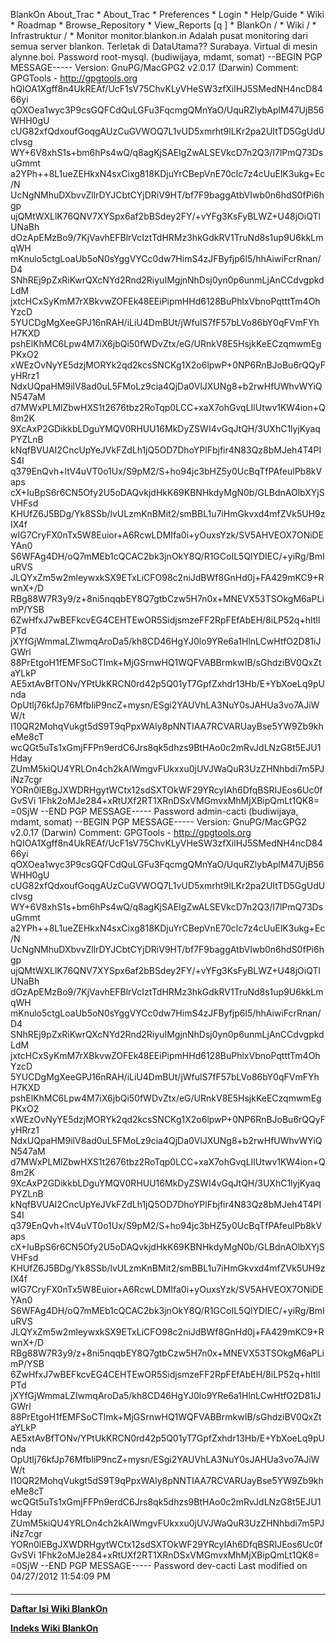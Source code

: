    BlankOn
 About_Trac
    * About_Trac
    * Preferences
    * Login
    * Help/Guide
    * Wiki
    * Roadmap
    * Browse_Repository
    * View_Reports
[q                 ]
    * BlankOn  /
    * Wiki  /
    * Infrastruktur  /
    * Monitor
monitor.blankon.in
Adalah pusat monitoring dari semua server blankon. Terletak di DataUtama??
Surabaya. Virtual di mesin alynne.boi.
Password root-mysql.
(budiwijaya, mdamt, somat)
--BEGIN PGP MESSAGE-----
Version: GnuPG/MacGPG2 v2.0.17 (Darwin)
Comment: GPGTools - http://gpgtools.org
hQIOA1Xgff8n4UkREAf/UcF1sV75ChvKLyVHeSW3zfXilHJ5SMedNH4ncD8466yi
qOXOea1wyc3P9csGQFCdQuLGFu3FqcmgQMnYaO/UquRZlybAplM47UjB56WHH0gU
cUG82xfQdxoufGoqgAUzCuGVWOQ7L1vUD5xmrht9lLKr2pa2UItTD5GgUdUcIvsg
WY+6V8xhS1s+bm6hPs4wQ/q8agKjSAEIgZwALSEVkcD7n2Q3/I7lPmQ73DsuGmmt
a2YPh++8L1ueZEHkxN4sxCixg818KDjuYrCBepVnE70clc7z4cUuElK3ukg+Ec/N
UcNgNMhuDXbvvZllrDYJCbtCYjDRiV9HT/bf7F9baggAtbVIwb0n6hdS0fPi6hgp
ujQMtWXLlK76QNV7XYSpx6af2bBSdey2FY/+vYFg3KsFyBLWZ+U48jOiQTlUNaBh
dOzApEMzBo9/7KjVavhEFBlrVcIztTdHRMz3hkGdkRV1TruNd8s1up9U6kkLmqWH
mKnulo5ctgLoaUb5oN0sYggVYCc0dw7HimS4zJFByfjp6l5/hhAiwiFcrRnan/D4
SNhREj9pZxRiKwrQXcNYd2Rnd2RiyuIMgjnNhDsj0yn0p6unmLjAnCCdvgpkdLdM
jxtcHCxSyKmM7rXBkvwZOFEk48EEiPipmHHd6128BuPhlxVbnoPqtttTm4OhYzcD
5YUCDgMgXeeGPJ16nRAH/iLiU4DmBUt/jWfulS7fF57bLVo86bY0qFVmFYhH7KXD
pshElKhMC6Lpw4M7iX6jbQi50fWDvZtx/eG/URnkV8E5HsjkKeECzqmwmEgPKxO2
xWEzOvNyYE5dzjMORYk2qd2kcsSNCKg1X2o6lpwP+0NP6RnBJoBu6rQQyFyHRrz1
NdxUQpaHM9ilV8ad0uL5FMoLz9cia4QjDa0VlJXUNg8+b2rwHfUWhvWYiQN547aM
d7MWxPLMlZbwHXS1t2676tbz2RoTqp0LCC+xaX7ohGvqLIlUtwv1KW4ion+Q8m2K
9XcAxP2GDikkbLDguYMQV0RHUU16MkDyZSWI4vGqJtQH/3UXhC1lyjKyaqPYZLnB
kNqfBVUAI2CncUpYeJVkFZdLh1jQ5OD7DhoYPlFbjfir4N83Qz8bMJeh4T4PIS4I
q379EnQvh+ltV4uVT0o1Ux/S9pM2/S+ho94jc3bHZ5y0UcBqTfPAfeulPb8kVaps
cX+IuBpS6r6CN5Ofy2U5oDAQvkjdHkK69KBNHkdyMgN0b/GLBdnAOlbXYjSVHFsd
KHUfZ6J5BDg/Yk8SSb/lvULzmKnBMit2/smBBL1u7iHmGkvxd4mfZVk5UH9zIX4f
wIG7CryFX0nTx5W8Euior+A6RcwLDMIfa0i+yOuxsYzk/SV5AHVEOX7ONiDEYAn0
S6WFAg4DH/oQ7mMEb1cQCAC2bk3jnOkY8Q/R1GCoIL5QlYDIEC/+yiRg/BmIuRVS
JLQYxZm5w2mleywxkSX9ETxLiCFO98c2niJdBWf8GnHd0j+FA429mKC9+RwnX+/D
RBg88W7R3y9/z+8ni5nqqbEY8Q7gtbCzw5H7n0x+MNEVX53TSOkgM6aPLimP/YSB
6ZwHfxJ7wBEFkcvEG4CEHTEwOR5SidjsmzeFF2RpFEfAbEH/8iLP52q+hItllPTd
jXYfGjWmmaLZIwmqAroDa5/kh8CD46HgYJ0lo9YRe6a1HlnLCwHtfO2D81iJGWrl
88PrEtgoH1fEMFSoCTlmk+MjGSrnwHQ1WQFVABBrmkwIB/sGhdziBV0QxZtaYLkP
AE5xtAvBfTONv/YPtUkKRCN0rd42p5Q01yT7GpfZxhdr13Hb/E+YbXoeLq9pUnda
OpUtIj76kfJp76MfbIiP9ncZ+mysn/ESgi2YAUVhLA3NuY0sJAHUa3vo7AJiWW/t
I10QR2MohqVukgt5dS9T9qPpxWAly8pNNTIAA7RCVARUayBse5YW9Zb9kheMe8cT
wcQGt5uTs1xGmjFFPn9erdC6Jrs8qk5dhzs9BtHAo0c2mRvJdLNzG8t5EJU1Hday
ZUmM5kiQU4YRLOn4ch2kAIWmgvFUkxxu0jUVJWaQuR3UzZHNhbdi7m5PJiNz7cgr
YORn0lEBgJXWDRHgytWCtx12sdSXTOkWF29YRcyIAh6DfqBSRIJEos6Uc0fGvSVi
1Fhk2oMJe284+xRtUXf2RT1XRnDSxVMGmvxMhMjXBipQmLt1QK8=
=0SjW
--END PGP MESSAGE-----
Password admin-cacti
(budiwijaya, mdamt, somat)
--BEGIN PGP MESSAGE-----
Version: GnuPG/MacGPG2 v2.0.17 (Darwin)
Comment: GPGTools - http://gpgtools.org
hQIOA1Xgff8n4UkREAf/UcF1sV75ChvKLyVHeSW3zfXilHJ5SMedNH4ncD8466yi
qOXOea1wyc3P9csGQFCdQuLGFu3FqcmgQMnYaO/UquRZlybAplM47UjB56WHH0gU
cUG82xfQdxoufGoqgAUzCuGVWOQ7L1vUD5xmrht9lLKr2pa2UItTD5GgUdUcIvsg
WY+6V8xhS1s+bm6hPs4wQ/q8agKjSAEIgZwALSEVkcD7n2Q3/I7lPmQ73DsuGmmt
a2YPh++8L1ueZEHkxN4sxCixg818KDjuYrCBepVnE70clc7z4cUuElK3ukg+Ec/N
UcNgNMhuDXbvvZllrDYJCbtCYjDRiV9HT/bf7F9baggAtbVIwb0n6hdS0fPi6hgp
ujQMtWXLlK76QNV7XYSpx6af2bBSdey2FY/+vYFg3KsFyBLWZ+U48jOiQTlUNaBh
dOzApEMzBo9/7KjVavhEFBlrVcIztTdHRMz3hkGdkRV1TruNd8s1up9U6kkLmqWH
mKnulo5ctgLoaUb5oN0sYggVYCc0dw7HimS4zJFByfjp6l5/hhAiwiFcrRnan/D4
SNhREj9pZxRiKwrQXcNYd2Rnd2RiyuIMgjnNhDsj0yn0p6unmLjAnCCdvgpkdLdM
jxtcHCxSyKmM7rXBkvwZOFEk48EEiPipmHHd6128BuPhlxVbnoPqtttTm4OhYzcD
5YUCDgMgXeeGPJ16nRAH/iLiU4DmBUt/jWfulS7fF57bLVo86bY0qFVmFYhH7KXD
pshElKhMC6Lpw4M7iX6jbQi50fWDvZtx/eG/URnkV8E5HsjkKeECzqmwmEgPKxO2
xWEzOvNyYE5dzjMORYk2qd2kcsSNCKg1X2o6lpwP+0NP6RnBJoBu6rQQyFyHRrz1
NdxUQpaHM9ilV8ad0uL5FMoLz9cia4QjDa0VlJXUNg8+b2rwHfUWhvWYiQN547aM
d7MWxPLMlZbwHXS1t2676tbz2RoTqp0LCC+xaX7ohGvqLIlUtwv1KW4ion+Q8m2K
9XcAxP2GDikkbLDguYMQV0RHUU16MkDyZSWI4vGqJtQH/3UXhC1lyjKyaqPYZLnB
kNqfBVUAI2CncUpYeJVkFZdLh1jQ5OD7DhoYPlFbjfir4N83Qz8bMJeh4T4PIS4I
q379EnQvh+ltV4uVT0o1Ux/S9pM2/S+ho94jc3bHZ5y0UcBqTfPAfeulPb8kVaps
cX+IuBpS6r6CN5Ofy2U5oDAQvkjdHkK69KBNHkdyMgN0b/GLBdnAOlbXYjSVHFsd
KHUfZ6J5BDg/Yk8SSb/lvULzmKnBMit2/smBBL1u7iHmGkvxd4mfZVk5UH9zIX4f
wIG7CryFX0nTx5W8Euior+A6RcwLDMIfa0i+yOuxsYzk/SV5AHVEOX7ONiDEYAn0
S6WFAg4DH/oQ7mMEb1cQCAC2bk3jnOkY8Q/R1GCoIL5QlYDIEC/+yiRg/BmIuRVS
JLQYxZm5w2mleywxkSX9ETxLiCFO98c2niJdBWf8GnHd0j+FA429mKC9+RwnX+/D
RBg88W7R3y9/z+8ni5nqqbEY8Q7gtbCzw5H7n0x+MNEVX53TSOkgM6aPLimP/YSB
6ZwHfxJ7wBEFkcvEG4CEHTEwOR5SidjsmzeFF2RpFEfAbEH/8iLP52q+hItllPTd
jXYfGjWmmaLZIwmqAroDa5/kh8CD46HgYJ0lo9YRe6a1HlnLCwHtfO2D81iJGWrl
88PrEtgoH1fEMFSoCTlmk+MjGSrnwHQ1WQFVABBrmkwIB/sGhdziBV0QxZtaYLkP
AE5xtAvBfTONv/YPtUkKRCN0rd42p5Q01yT7GpfZxhdr13Hb/E+YbXoeLq9pUnda
OpUtIj76kfJp76MfbIiP9ncZ+mysn/ESgi2YAUVhLA3NuY0sJAHUa3vo7AJiWW/t
I10QR2MohqVukgt5dS9T9qPpxWAly8pNNTIAA7RCVARUayBse5YW9Zb9kheMe8cT
wcQGt5uTs1xGmjFFPn9erdC6Jrs8qk5dhzs9BtHAo0c2mRvJdLNzG8t5EJU1Hday
ZUmM5kiQU4YRLOn4ch2kAIWmgvFUkxxu0jUVJWaQuR3UzZHNhbdi7m5PJiNz7cgr
YORn0lEBgJXWDRHgytWCtx12sdSXTOkWF29YRcyIAh6DfqBSRIJEos6Uc0fGvSVi
1Fhk2oMJe284+xRtUXf2RT1XRnDSxVMGmvxMhMjXBipQmLt1QK8=
=0SjW
--END PGP MESSAGE-----
Password dev-cacti
Last modified on 04/27/2012 11:54:09 PM
#### 
    
 
 
 
 
 
---
[**Daftar Isi Wiki BlankOn**](/DaftarIsi/README.md)
 
[**Indeks Wiki BlankOn**](/Indeks.md)
